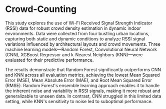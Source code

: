 # Crowd-Counting

This study explores the use of Wi-Fi Received Signal Strength Indicator (RSSI) data for robust crowd density estimation in dynamic indoor environments. Data were collected from four bustling urban locations, capturing both static and dynamic conditions to analyze RSSI signal variations influenced by architectural layouts and crowd movements. Three machine learning models—Random Forest, Convolutional Neural Network (CNN), XGBoost Regressor and k-Nearest Neighbors (KNN)—were evaluated for their predictive performance.

The results demonstrate that Random Forest significantly outperforms CNN and KNN across all evaluation metrics, achieving the lowest Mean Squared Error (MSE), Mean Absolute Error (MAE), and Root Mean Squared Error (RMSE). Random Forest's ensemble learning approach enables it to handle the inherent noise and variability in RSSI signals, making it more robust and generalizable to unseen data. In contrast, CNN struggled in this limited data setting, while KNN's sensitivity to noise led to suboptimal performance.

